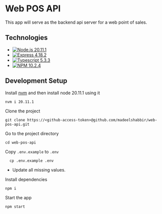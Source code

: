# Web POS API

This app will serve as the backend api server for a web point of sales.

## Technologies

* [![Node.js 20.11.1](https://img.shields.io/badge/node-20.11.1-brightgreen)](https://nodejs.org/en/blog/release/v20.11.1)
* [![Express 4.18.2](https://img.shields.io/badge/express-4.18.2-brightgreen)](https://www.npmjs.com/package/express)
* [![Typescript 5.3.3](https://img.shields.io/badge/typescript-5.3.3-brightgreen)](https://www.npmjs.com/package/typescript)
* [![NPM 10.2.4](https://img.shields.io/badge/npm-10.2.4-brightgreen)](https://www.npmjs.com/package/npm)

## Development Setup

Install [nvm](https://github.com/nvm-sh/nvm) and then install node 20.11.1 using it

    nvm i 20.11.1

Clone the project

    git clone https://<github-access-token>@github.com/madeelshabbir/web-pos-api.git

Go to the project directory

    cd web-pos-api

Copy `.env.example` to `.env`

      cp .env.example .env

- Update all missing values.

Install dependencies

    npm i

Start the app

    npm start
